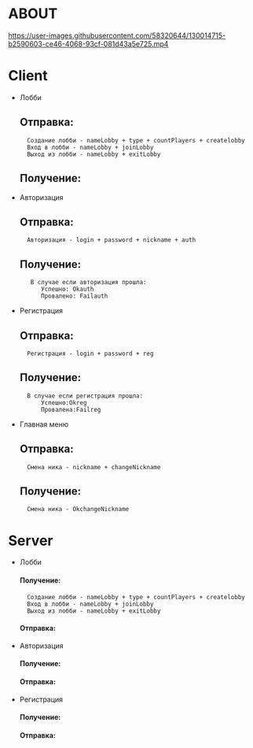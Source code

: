 # ABOUT


https://user-images.githubusercontent.com/58320644/130014715-b2590603-ce46-4068-93cf-081d43a5e725.mp4


# Client
- Лобби
    ## Отправка:
        Создание лобби - nameLobby + type + countPlayers + createlobby
        Вход в лобби - nameLobby + joinLobby
        Выход из лобби - nameLobby + exitLobby
    ## Получение:
- Авторизация
    ## Отправка:
        Авторизация - login + password + nickname + auth
    ## Получение:
         В случае если авторизация прошла:
            Успешно: Okauth
            Провалено: Failauth
- Регистрация
    ## Отправка:
        Регистрация - login + password + reg
    ## Получение: 
        В случае если регистрация прошла:
            Успешно:Okreg
            Провалена:Failreg
- Главная меню
    ## Отправка:
        Смена ника - nickname + changeNickname
    ## Получение:
        Смена ника - OkchangeNickname
# Server
- Лобби
    #### Получение:
        Создание лобби - nameLobby + type + countPlayers + createlobby
        Вход в лобби - nameLobby + joinLobby
        Выход из лобби - nameLobby + exitLobby
    #### Отправка:
- Авторизация 
    #### Получение:
    #### Отправка:
- Регистрация
    #### Получение:
    #### Отправка:
